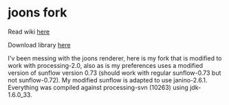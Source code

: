 # joons fork #

Read wiki [here](https://github.com/monkstone/joons-fork/wiki/_pages) 

Download library [here](https://github.com/monkstone/joons-fork/downloads) 

I'v been messing with the joons renderer, here is my fork that is modified to work with processing-2.0, also as is my preferences uses a modified version of sunflow version 0.73 (should work with regular sunflow-0.73 but not sunflow-0.72). My modified sunflow is adapted to use janino-2.6.1. Everything was compiled against processing-svn (10263)
using jdk-1.6.0_33.